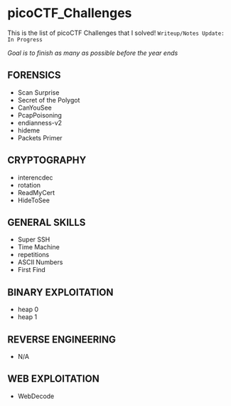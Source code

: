 # picoCTF_Challenges
This is the list of picoCTF Challenges that I solved! 
```Writeup/Notes Update: In Progress```

*Goal is to finish as many as possible before the year ends* 

## FORENSICS
- Scan Surprise
- Secret of the Polygot
- CanYouSee
- PcapPoisoning
- endianness-v2
- hideme
- Packets Primer

## CRYPTOGRAPHY
- interencdec
- rotation
- ReadMyCert
- HideToSee

## GENERAL SKILLS
- Super SSH
- Time Machine
- repetitions
- ASCII Numbers
- First Find

## BINARY EXPLOITATION
- heap 0
- heap 1

## REVERSE ENGINEERING
- N/A

## WEB EXPLOITATION
- WebDecode
